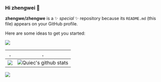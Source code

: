 ### Hi zhengwei 👋

**zhengwe/zhengwe** is a ✨ _special_ ✨ repository because its `README.md` (this file) appears on your GitHub profile.

Here are some ideas to get you started:

[![](https://github-readme-activity-graph.cyclic.app/graph?username=BEPb&theme=github-compact)](https://github.com/BEPb/github-readme-activity-graph)

| .                                                                                                                                       | .                                                                                                                         |
|-----------------------------------------------------------------------------------------------------------------------------------------|---------------------------------------------------------------------------------------------------------------------------|
| ![](https://github-readme-stats.vercel.app/api?username=BEPb&show_icons=true&theme=radical&include_all_commits=true) | ![Quiec's github stats](https://github-readme-stats.vercel.app/api/top-langs/?username=BEPb&theme=radical&layout=compact) |

<img src="https://github-readme-streak-stats.herokuapp.com/?user=BEPb"></img>
